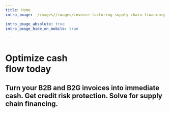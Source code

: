 ```yaml
---
title: Home
intro_image:  /images//images/invoice-factoring-supply-chain-financing.svg 

intro_image_absolute: true
intro_image_hide_on_mobile: true

---
```

# Optimize cash <br/>flow today

## Turn your B2B and B2G invoices into immediate cash. Get credit risk protection. Solve for supply chain financing.
